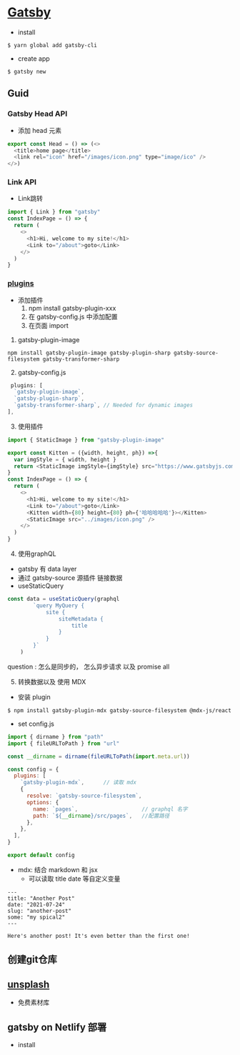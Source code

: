 # [Gatsby](https://www.gatsbyjs.com/docs/tutorial/getting-started/part-3/)

- install

```shell
$ yarn global add gatsby-cli
```

- create app

```shell
$ gatsby new
```

## Guid

### Gatsby Head API

- 添加 head 元素
```js
export const Head = () => (<>
  <title>home page</title>
  <link rel="icon" href="/images/icon.png" type="image/ico" />
</>)
```

### Link API

- Link跳转

```js
import { Link } from "gatsby"
const IndexPage = () => {
  return (
    <>
      <h1>Hi, welcome to my site!</h1>
      <Link to="/about">goto</Link>
    </>
  )
}
```

### [plugins](https://www.gatsbyjs.com/plugins)

- 添加插件
  1. npm install gatsby-plugin-xxx   
  2. 在 gatsby-config.js 中添加配置
  3. 在页面 import

1. gatsby-plugin-image

  ```shell
  npm install gatsby-plugin-image gatsby-plugin-sharp gatsby-source-filesystem gatsby-transformer-sharp
  ```

  2. gatsby-config.js

  ```js
   plugins: [
    `gatsby-plugin-image`,
    `gatsby-plugin-sharp`,
    `gatsby-transformer-sharp`, // Needed for dynamic images
  ],
  ```

  3. 使用插件

  ```js
  import { StaticImage } from "gatsby-plugin-image"

  export const Kitten = ({width, height, ph}) =>{
    var imgStyle = { width, height }
    return <StaticImage imgStyle={imgStyle} src="https://www.gatsbyjs.com/static/5b3d5aedde3f9fe6f43af137058f2031/4ef49/index-page-with-static-image-from-filesystem.png" title={ph} alt="A kitten"/>
  }
  const IndexPage = () => {
    return (
      <>
        <h1>Hi, welcome to my site!</h1>
        <Link to="/about">goto</Link>
        <Kitten width={80} height={80} ph={'哈哈哈哈哈'}></Kitten>
        <StaticImage src="../images/icon.png" />
      </>
    )
  }
  ```

4. 使用graphQL

  - gatsby 有 data layer 
  - 通过 gatsby-source  源插件 链接数据
  - useStaticQuery

```jsx
const data = useStaticQuery(graphql
        `query MyQuery {
            site {
                siteMetadata {
                    title
                }
            }
        }`
    )
```

question :
 怎么是同步的，  怎么异步请求  以及 promise all

5. 转换数据以及 使用 MDX

  - 安装 plugin

  ```shell
  $ npm install gatsby-plugin-mdx gatsby-source-filesystem @mdx-js/react
  ```

  - set config.js

  ```js
  import { dirname } from "path"
  import { fileURLToPath } from "url"

  const __dirname = dirname(fileURLToPath(import.meta.url))

  const config = {
    plugins: [
      `gatsby-plugin-mdx`,      // 读取 mdx 
      {
        resolve: `gatsby-source-filesystem`,
        options: {
          name: `pages`,                    // graphql 名字
          path: `${__dirname}/src/pages`,   //配置路径
        },
      },
    ],
  }

  export default config
  ```

  - mdx: 结合 markdown 和  jsx
    - 可以读取  title date 等自定义变量

  ```mdx
  ---
  title: "Another Post"
  date: "2021-07-24"
  slug: "another-post"
  some: "my spical2"
  ---

  Here's another post! It's even better than the first one!
  ```

## 创建git仓库


## [unsplash](https://unsplash.com/)
- 免费素材库


## gatsby on Netlify 部署

- install 

```
```